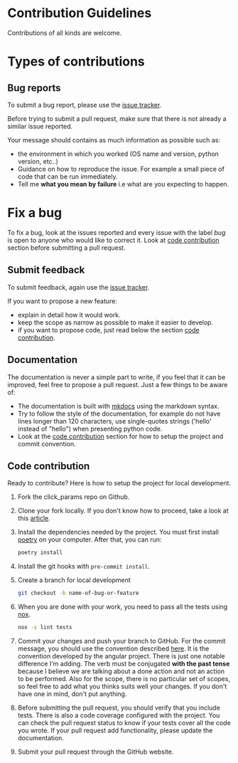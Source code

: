 # Contribution Guidelines

Contributions of all kinds are welcome.

# Types of contributions

## Bug reports

To submit a bug report, please use the [issue tracker](https://github.com/lewoudar/click_params/issues).

Before trying to submit a pull request, make sure that there is not already a similar issue reported.

Your message should contains as much information as possible such as:
- the environment in which you worked (OS name and version, python version, etc..)
- Guidance on how to reproduce the issue. For example a small piece of code that can be run immediately.
- Tell me **what you mean by failure** i.e what are you expecting to happen.

# Fix a bug

To fix a bug, look at the issues reported and every issue with the label *bug* is open to anyone who would like to
correct it. Look at [code contribution](#code-contribution) section before submitting a pull request.

## Submit feedback

To submit feedback, again use the [issue tracker](https://github.com/lewoudar/click_params/issues).

If you want to propose a new feature:
- explain in detail how it would work.
- keep the scope as narrow as possible to make it easier to develop.
- if you want to propose code, just read below the section [code contribution](#code-contribution).

## Documentation

The documentation is never a simple part to write, if you feel that it can be improved, feel free to propose a pull
request. Just a few things to be aware of:
- The documentation is built with [mkdocs](https://www.mkdocs.org/) using the markdown syntax.
- Try to follow the style of the documentation, for example do not have lines longer than 120 characters, use
single-quotes strings ('hello' instead of "hello") when presenting python code.
- Look at the [code contribution](#code-contribution) section for how to setup the project and commit convention.

## Code contribution

Ready to contribute? Here is how to setup the project for local development.
1. Fork the click_params repo on Github.

2. Clone your fork locally. If you don't know how to proceed,
   take a look at this [article](https://help.github.com/en/articles/fork-a-repo).

3. Install the dependencies needed by the project. You must first install [poetry](https://python-poetry.org/docs/) on
   your computer. After that, you can run:
    ```bash
    poetry install
    ```
4. Install the git hooks with `pre-commit install`.

5. Create a branch for local development
    ```bash
    git checkout -b name-of-bug-or-feature
    ```

6. When you are done with your work, you need to pass all the tests using [nox](https://nox.thea.codes/en/stable/).
    ```bash
    nox -s lint tests
    ```

7. Commit your changes and push your branch to GitHub.
    For the commit message, you should use the convention described [here](https://medium.com/@menuka/writing-meaningful-git-commit-messages-a62756b65c81).
    It is the convention developed by the angular project. There is  just one notable difference I'm adding.
    The verb must be conjugated **with the past tense** because I believe we are talking about a done action and not an
    action to be performed.
    Also for the scope, there is no particular set of scopes, so feel free to add what you thinks suits well your
    changes. If you don't have one in mind, don't put anything.

8. Before submitting the pull request, you should verify that you include tests. There is also a code coverage
   configured with the project. You can check the pull request status to know if your tests cover all the code you wrote.
   If your pull request add functionality, please update the documentation.

9. Submit your pull request through the GitHub website.
